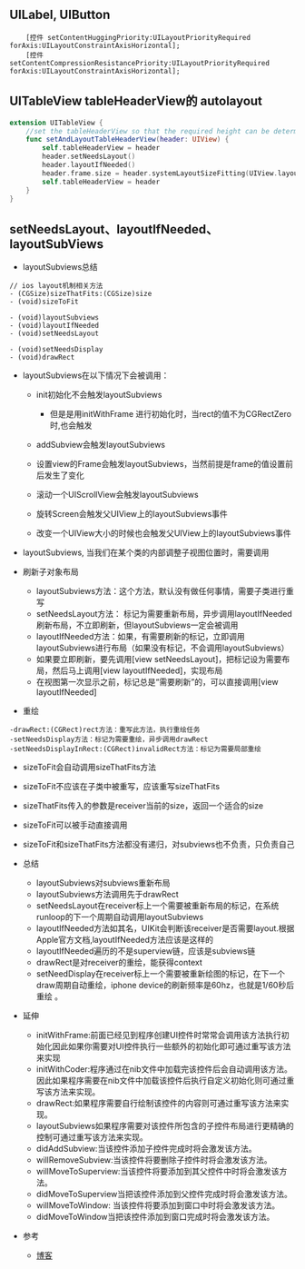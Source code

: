 ## UILabel, UIButton
```Objc
    [控件 setContentHuggingPriority:UILayoutPriorityRequired forAxis:UILayoutConstraintAxisHorizontal];
    [控件 setContentCompressionResistancePriority:UILayoutPriorityRequired forAxis:UILayoutConstraintAxisHorizontal];
```
## UITableView tableHeaderView的 autolayout
```swift
extension UITableView {
    //set the tableHeaderView so that the required height can be determined, update the header's frame and set it again
    func setAndLayoutTableHeaderView(header: UIView) {
        self.tableHeaderView = header
        header.setNeedsLayout()
        header.layoutIfNeeded()
        header.frame.size = header.systemLayoutSizeFitting(UIView.layoutFittingCompressedSize)
        self.tableHeaderView = header
    }
}
```
## setNeedsLayout、layoutIfNeeded、layoutSubViews
- layoutSubviews总结
```objc
// ios layout机制相关方法
- (CGSize)sizeThatFits:(CGSize)size
- (void)sizeToFit

- (void)layoutSubviews
- (void)layoutIfNeeded
- (void)setNeedsLayout

- (void)setNeedsDisplay
- (void)drawRect
```
- layoutSubviews在以下情况下会被调用：

  - init初始化不会触发layoutSubviews
    - 但是是用initWithFrame 进行初始化时，当rect的值不为CGRectZero时,也会触发

  - addSubview会触发layoutSubviews

  - 设置view的Frame会触发layoutSubviews，当然前提是frame的值设置前后发生了变化

  - 滚动一个UIScrollView会触发layoutSubviews

  - 旋转Screen会触发父UIView上的layoutSubviews事件

  - 改变一个UIView大小的时候也会触发父UIView上的layoutSubviews事件
- layoutSubviews, 当我们在某个类的内部调整子视图位置时，需要调用
- 刷新子对象布局
    - layoutSubviews方法：这个方法，默认没有做任何事情，需要子类进行重写
    - setNeedsLayout方法： 标记为需要重新布局，异步调用layoutIfNeeded刷新布局，不立即刷新，但layoutSubviews一定会被调用
    - layoutIfNeeded方法：如果，有需要刷新的标记，立即调用layoutSubviews进行布局（如果没有标记，不会调用layoutSubviews）
    - 如果要立即刷新，要先调用[view setNeedsLayout]，把标记设为需要布局，然后马上调用[view layoutIfNeeded]，实现布局
    - 在视图第一次显示之前，标记总是“需要刷新”的，可以直接调用[view layoutIfNeeded]
- 重绘
```objc
-drawRect:(CGRect)rect方法：重写此方法，执行重绘任务
-setNeedsDisplay方法：标记为需要重绘，异步调用drawRect
-setNeedsDisplayInRect:(CGRect)invalidRect方法：标记为需要局部重绘
```
  - sizeToFit会自动调用sizeThatFits方法
  - sizeToFit不应该在子类中被重写，应该重写sizeThatFits
  - sizeThatFits传入的参数是receiver当前的size，返回一个适合的size
  - sizeToFit可以被手动直接调用
  - sizeToFit和sizeThatFits方法都没有递归，对subviews也不负责，只负责自己
- 总结
  - layoutSubviews对subviews重新布局
  - layoutSubviews方法调用先于drawRect
  - setNeedsLayout在receiver标上一个需要被重新布局的标记，在系统runloop的下一个周期自动调用layoutSubviews
  - layoutIfNeeded方法如其名，UIKit会判断该receiver是否需要layout.根据Apple官方文档,layoutIfNeeded方法应该是这样的
  - layoutIfNeeded遍历的不是superview链，应该是subviews链
  - drawRect是对receiver的重绘，能获得context
  - setNeedDisplay在receiver标上一个需要被重新绘图的标记，在下一个draw周期自动重绘，iphone device的刷新频率是60hz，也就是1/60秒后重绘 。

- 延伸
   - initWithFrame:前面已经见到程序创建UI控件时常常会调用该方法执行初始化因此如果你需要对UI控件执行一些额外的初始化即可通过重写该方法来实现
   - initWithCoder:程序通过在nib文件中加载完该控件后会自动调用该方法。因此如果程序需要在nib文件中加载该控件后执行自定义初始化则可通过重写该方法来实现。
   - drawRect:如果程序需要自行绘制该控件的内容则可通过重写该方法来实现。
   - layoutSubviews如果程序需要对该控件所包含的子控件布局进行更精确的控制可通过重写该方法来实现。
   - didAddSubview:当该控件添加子控件完成时将会激发该方法。
   - willRemoveSubview:当该控件将要删除子控件时将会激发该方法。
   - willMoveToSuperview:当该控件将要添加到其父控件中时将会激发该方法。
   - didMoveToSuperview当把该控件添加到父控件完成时将会激发该方法。
   - willMoveToWindow: 当该控件将要添加到窗口中时将会激发该方法。
   - didMoveToWindow当把该控件添加到窗口完成时将会激发该方法。
 - 参考
    - [博客](https://www.cnblogs.com/muzijie/p/7404336.html)

